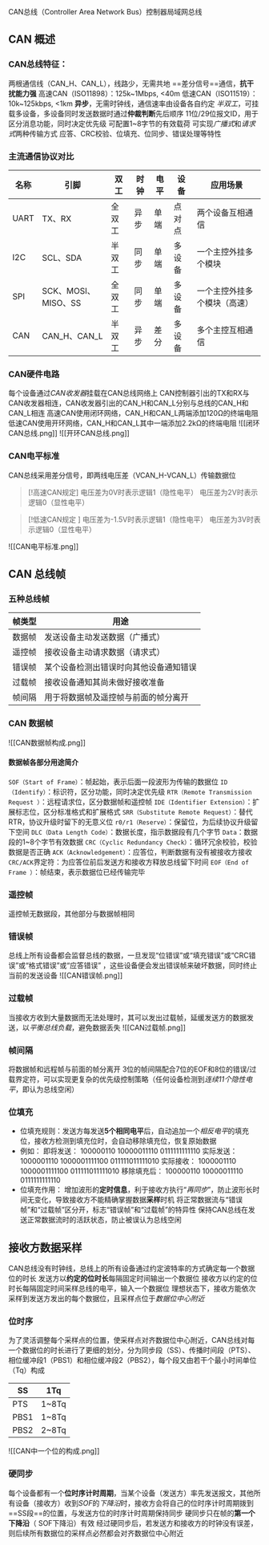 CAN总线（Controller Area Network Bus）控制器局域网总线
## CAN 概述
### CAN总线特征：
两根通信线（CAN_H、CAN_L），线路少，无需共地
==差分信号==通信，**抗干扰能力强**
高速CAN（ISO11898）：125k~1Mbps, <40m
低速CAN（ISO11519）：10k~125kbps, <1km
**异步**，无需时钟线，通信速率由设备各自约定
*半双工*，可挂载多设备，多设备同时发送数据时通过**仲裁判断**先后顺序
11位/29位报文ID，用于区分消息功能，同时决定优先级
可配置1~8字节的有效载荷
可实现*广播式*和*请求式*两种传输方式
应答、CRC校验、位填充、位同步、错误处理等特性

### 主流通信协议对比

| 名称   | 引脚               | 双工  | 时钟  | 电平  | 设备  | 应用场景           |
| ---- | ---------------- | --- | --- | --- | --- | -------------- |
| UART | TX、RX            | 全双工 | 异步  | 单端  | 点对点 | 两个设备互相通信       |
| I2C  | SCL、SDA          | 半双工 | 同步  | 单端  | 多设备 | 一个主控外挂多个模块     |
| SPI  | SCK、MOSI、MISO、SS | 全双工 | 同步  | 单端  | 多设备 | 一个主控外挂多个模块（高速） |
| CAN  | CAN_H、CAN_L      | 半双工 | 异步  | 差分  | 多设备 | 多个主控互相通信       |
### CAN硬件电路
每个设备通过*CAN收发器*挂载在CAN总线网络上
CAN控制器引出的TX和RX与CAN收发器相连，CAN收发器引出的CAN_H和CAN_L分别与总线的CAN_H和CAN_L相连
高速CAN使用闭环网络，CAN_H和CAN_L两端添加120Ω的终端电阻
低速CAN使用开环网络，CAN_H和CAN_L其中一端添加2.2kΩ的终端电阻
![[闭环CAN总线.png]]   ![[开环CAN总线.png]]

### CAN电平标准
CAN总线采用差分信号，即两线电压差（VCAN_H-VCAN_L）传输数据位

> [!高速CAN规定]
> 电压差为0V时表示逻辑1（隐性电平）
> 电压差为2V时表示逻辑0（显性电平）

> [!低速CAN规定 ]
> 电压差为-1.5V时表示逻辑1（隐性电平）
> 电压差为3V时表示逻辑0（显性电平）

![[CAN电平标准.png]]

## CAN 总线帧
### 五种总线帧

| 帧类型 | 用途                  |
| --- | ------------------- |
| 数据帧 | 发送设备主动发送数据（广播式）     |
| 遥控帧 | 接收设备主动请求数据（请求式）     |
| 错误帧 | 某个设备检测出错误时向其他设备通知错误 |
| 过载帧 | 接收设备通知其尚未做好接收准备     |
| 帧间隔 | 用于将数据帧及遥控帧与前面的帧分离开  |
###  CAN 数据帧
![[CAN数据帧构成.png]]
#### 数据帧各部分用途简介
`SOF（Start of Frame）`：帧起始，表示后面一段波形为传输的数据位
`ID（Identify）`：标识符，区分功能，同时决定优先级
`RTR（Remote Transmission Request ）`：远程请求位，区分数据帧和遥控帧
`IDE（Identifier Extension）`：扩展标志位，区分标准格式和扩展格式
`SRR（Substitute Remote Request）`：替代RTR，协议升级时留下的无意义位
`r0/r1（Reserve）`：保留位，为后续协议升级留下空间
`DLC（Data Length Code）`：数据长度，指示数据段有几个字节
`Data`：数据段的1~8个字节有效数据
`CRC（Cyclic Redundancy Check）`：循环冗余校验，校验数据是否正确
`ACK（Acknowledgement）`：应答位，判断数据有没有被接收方接收
`CRC/ACK`界定符：为应答位前后发送方和接收方释放总线留下时间
`EOF（End of Frame ）`：帧结束，表示数据位已经传输完毕
### 遥控帧
遥控帧无数据段，其他部分与数据帧相同
### 错误帧
总线上所有设备都会监督总线的数据，一旦发现“位错误”或“填充错误”或“CRC错误”或“格式错误”或“应答错误” ，这些设备便会发出错误帧来破坏数据，同时终止当前的发送设备
![[CAN错误帧.png]]

### 过载帧
当接收方收到大量数据而无法处理时，其可以发出过载帧，延缓发送方的数据发送，以*平衡总线负载*，避免数据丢失
![[CAN过载帧.png]]

### 帧间隔
将数据帧和远程帧与前面的帧分离开
3位的帧间隔配合7位的EOF和8位的错误/过载界定符，可以实现更复杂的优先级控制策略（任何设备检测到*连续11个隐性电平*，即认为总线空闲）
### 位填充
- 位填充规则：发送方每发送**5个相同电平**后，自动追加一个*相反电平*的填充位，接收方检测到填充位时，会自动移除填充位，恢复原始数据
- 例如：
          即将发送：	100000110	   10000011110	0111111111110
          实际发送：	1000001110	   1000001111100	011111011111010
          实际接收：	1000001110	   1000001111100	011111011111010
          移除填充后： 100000110	   10000011110	0111111111110
- 位填充作用：
	增加波形的**定时信息**，利于接收方执行“*再同步*”，防止波形长时间无变化，导致接收方不能精确掌握数据**采样**时机
	将正常数据流与“错误帧”和“过载帧”区分开，标志“错误帧”和“过载帧”的特异性
	保持CAN总线在发送正常数据流时的活跃状态，防止被误认为总线空闲
## 接收方数据采样
CAN总线没有时钟线，总线上的所有设备通过约定波特率的方式确定每一个数据位的时长
发送方以**约定的位时长**每隔固定时间输出一个数据位
接收方以约定的位时长每隔固定时间采样总线的电平，输入一个数据位
理想状态下，接收方能依次采样到发送方发出的每个数据位，且采样点位于*数据位中心附近*
### 位时序
为了灵活调整每个采样点的位置，使采样点对齐数据位中心附近，CAN总线对每一个数据位的时长进行了更细的划分，分为同步段（SS）、传播时间段（PTS）、相位缓冲段1（PBS1）和相位缓冲段2（PBS2），每个段又由若干个最小时间单位（Tq）构成

| SS   | 1Tq   |
| ---- | ----- |
| PTS  | 1~8Tq |
| PBS1 | 1~8Tq |
| PBS2 | 2~8Tq |

![[CAN中一个位的构成.png]]
### 硬同步
每个设备都有一个**位时序计时周期**，当某个设备（发送方）率先发送报文，其他所有设备（接收方）收到*SOF*的*下降沿*时，接收方会将自己的位时序计时周期拨到==SS段==的位置，与发送方位的时序计时周期保持同步
硬同步只在帧的**第一个下降沿**（ SOF下降沿）有效
经过硬同步后，若发送方和接收方的时钟没有误差，则后续所有数据位的采样点必然都会对齐数据位中心附近

